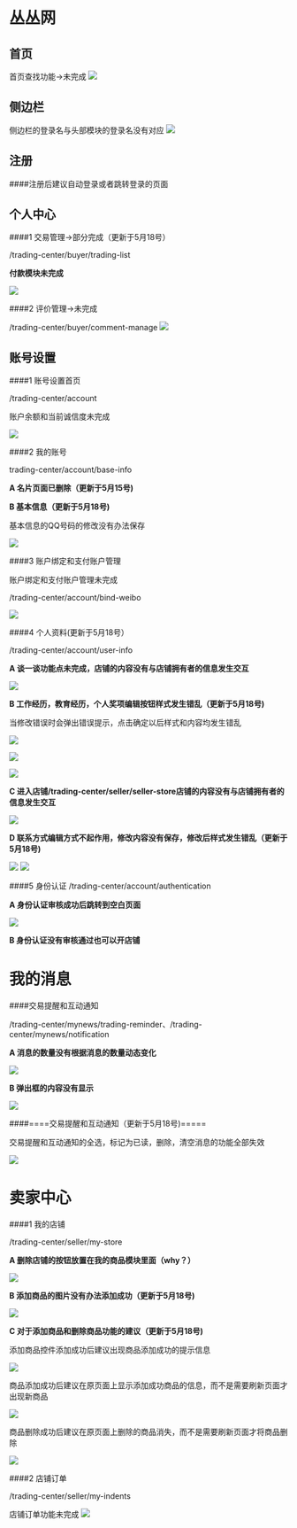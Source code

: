 丛丛网
=========================
首页
-------------------------

首页查找功能->未完成
![](http://i1.tietuku.com/dab1cb694b3846d6.png)

侧边栏
--------------------------

侧边栏的登录名与头部模块的登录名没有对应
![](http://i1.tietuku.com/8aba2ca35c1e7959.png)

注册
-----------------------
####注册后建议自动登录或者跳转登录的页面

个人中心
-------------------------

####1 交易管理->部分完成（更新于5月18号）

/trading-center/buyer/trading-list

__付款模块未完成__

![](http://i1.tietuku.com/a7cb39694fe43f46.png)

####2 评价管理->未完成

/trading-center/buyer/comment-manage
![](http://i1.tietuku.com/29a9e68e604d3ccc.png)

账号设置
---------
####1 账号设置首页

/trading-center/account

账户余额和当前诚信度未完成

![](http://i1.tietuku.com/093840651ac27ac4.png)

####2 我的账号

trading-center/account/base-info

__A 名片页面已删除（更新于5月15号)__

__B 基本信息（更新于5月18号)__

基本信息的QQ号码的修改没有办法保存

![](http://i1.tietuku.com/b76077a2a448cf3a.png)

####3 账户绑定和支付账户管理

账户绑定和支付账户管理未完成

/trading-center/account/bind-weibo

![](http://i1.tietuku.com/c4a9da4387fc6e2f.png)

####4 个人资料(更新于5月18号）

/trading-center/account/user-info

__A 谈一谈功能点未完成，店铺的内容没有与店铺拥有者的信息发生交互__

![](http://i1.tietuku.com/8e0fb5f03138bdfe.png)

__B 工作经历，教育经历，个人奖项编辑按钮样式发生错乱（更新于5月18号)__

当修改错误时会弹出错误提示，点击确定以后样式和内容均发生错乱

![](http://i1.tietuku.com/b77ee5d545149a2e.png)

![](http://i1.tietuku.com/050742757955cf69.png)

![](http://i1.tietuku.com/7bb8d02711c12b86.png)

__C 进入店铺/trading-center/seller/seller-store店铺的内容没有与店铺拥有者的信息发生交互__

![](http://i1.tietuku.com/130d025360ae41b8.png)

__D 联系方式编辑方式不起作用，修改内容没有保存，修改后样式发生错乱（更新于5月18号)__

![](http://i1.tietuku.com/2edccc57912cfbea.png)
![](http://i1.tietuku.com/31530560609ec407.png)

####5 身份认证
/trading-center/account/authentication

__A 身份认证审核成功后跳转到空白页面__

![](http://i1.tietuku.com/849c30158b7907bd.png)

__B 身份认证没有审核通过也可以开店铺__

我的消息
=========
####交易提醒和互动通知

/trading-center/mynews/trading-reminder、/trading-center/mynews/notification

__A 消息的数量没有根据消息的数量动态变化__

![](http://i1.tietuku.com/8b9c96ab3c069287.png)

__B 弹出框的内容没有显示__

![](http://i1.tietuku.com/6c81d0174d3517c7.png)

####====交易提醒和互动通知（更新于5月18号)=====

交易提醒和互动通知的全选，标记为已读，删除，清空消息的功能全部失效

![](http://i1.tietuku.com/d03cd5ef792cefdb.png)

卖家中心
=========
####1 我的店铺

/trading-center/seller/my-store

__A 删除店铺的按钮放置在我的商品模块里面（why？）__


![](http://i1.tietuku.com/ed218d99239ccc36.png)

__B 添加商品的图片没有办法添加成功（更新于5月18号)__

![](http://i1.tietuku.com/6d0e271ce91caa31.png)

__C 对于添加商品和删除商品功能的建议（更新于5月18号)__

添加商品控件添加成功后建议出现商品添加成功的提示信息

![](http://i1.tietuku.com/f6e50d46690c25f6.png)

商品添加成功后建议在原页面上显示添加成功商品的信息，而不是需要刷新页面才出现新商品

![](http://i1.tietuku.com/1effd9b4d189994c.png)

商品删除成功后建议在原页面上删除的商品消失，而不是需要刷新页面才将商品删除

![](http://i1.tietuku.com/33590c750706eb5a.png)

####2 店铺订单

/trading-center/seller/my-indents

店铺订单功能未完成
![](http://i1.tietuku.com/e9413d855df1aeb1.png)
